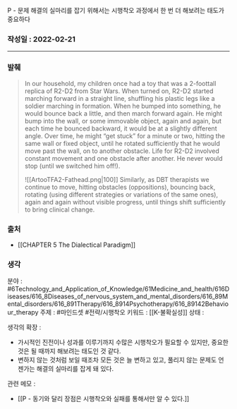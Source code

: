 P - 문제 해결의 실마리를 잡기 위해서는 시행착오 과정에서 한 번 더 해보려는 태도가 중요하다

### 작성일 : 2022-02-21 
----
### 발췌
>In our household, my children once had a toy that was a 2-foottall replica of R2-D2 from Star Wars. When turned on, R2-D2 started marching forward in a straight line, shuffling his plastic legs like a soldier marching in formation. When he bumped into something, he would bounce back a little, and then march forward again. He might bump into the wall, or some immovable object, again and again, but each time he bounced backward, it would be at a slightly different angle. Over time, he might “get stuck” for a minute or two, hitting the same wall or fixed object, until he rotated sufficiently that he would move past the wall, on to another obstacle. Life for R2-D2 involved constant movement and one obstacle after another. He never would stop (until we switched him off!). 
>
>![[ArtooTFA2-Fathead.png|100]]
>Similarly, as DBT therapists we continue to move, hitting obstacles (oppositions), bouncing back, rotating (using different strategies or variations of the same ones), again and again without visible progress, until things shift sufficiently to bring clinical change.

### 출처
- [[CHAPTER 5 The Dialectical Paradigm]]

### 생각

분야 : #6Technology_and_Application_of_Knowledge/61Medicine_and_health/616Diseases/616_8Diseases_of_nervous_system_and_mental_disorders/616_89Mental_disorders/616_891Therapy/616_8914Psychotherapy/616_89142Behaviour_therapy
주제 : #마인드셋 #전략/시행착오
키워드 : [[K-불확실성]]
상태 :

생각의 확장 :
- 가시적인 진전이나 성과를 이루기까지 수많은 시행착오가 필요할 수 있지만, 중요한 것은 될 때까지 해보려는 태도인 것 같다.
- 변하지 않는 것처럼 보일 때조차 모든 것은 늘 변하고 있고, 풀리지 않는 문제도 언젠가는 해결의 실마리를 잡게 돼 있다.

관련 메모 : 
- [[P -  동기와 달리 장점은 시행착오와 실패를 통해서만 알 수 있다.]]
